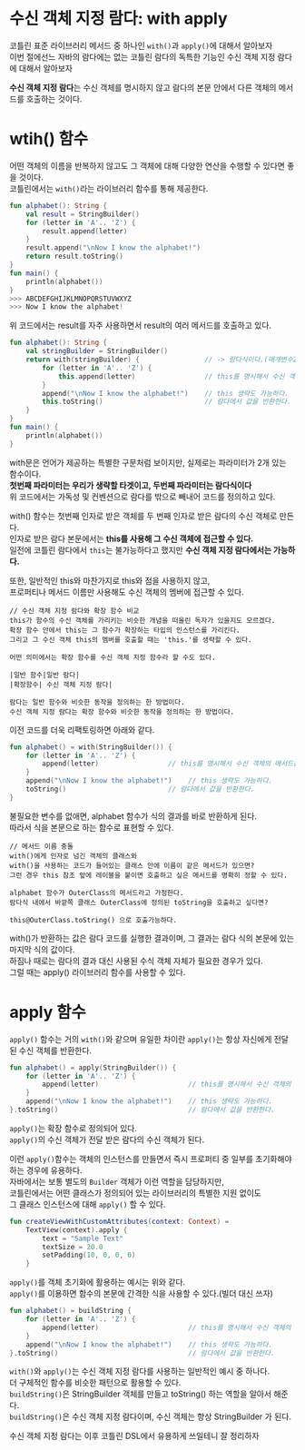 수신 객체 지정 람다: with apply
=================================
코틀린 표준 라이브러리 메서드 중 하나인 `with()`과 `apply()`에 대해서 알아보자    
이번 절에선느 자바의 람다에는 없는 코틀린 람다의 독특한 기능인 수신 객체 지정 람다에 대해서 알아보자   

**수신 객체 지정 람다**는 수신 객체를 명시하지 않고 람다의 본문 안에서 다른 객체의 메서드를 호출하는 것이다.     

# wtih() 함수   
어떤 객체의 이름을 반복하지 않고도 그 객체에 대해 다양한 연산을 수행할 수 있다면 좋을 것이다.         
코틀린에서는 `with()`라는 라이브러리 함수를 통해 제공한다.      

```kt
fun alphabet(): String {
    val result = StringBuilder()
    for (letter in 'A'.. 'Z') {
        result.append(letter)
    }
    result.append("\nNow I know the alphabet!")
    return result.toString()
}
fun main() {
    println(alphabet())
}
>>> ABCDEFGHIJKLMNOPQRSTUVWXYZ
>>> Now I know the alphabet!  
```
위 코드에서는 result를 자주 사용하면서 result의 여러 메서드를 호출하고 있다.     

```kt
fun alphabet(): String {
    val stringBuilder = StringBuilder()
    return with(stringBuilder) {                // -> 람다식이다.(매개변수2개인데 마지막이 람다여서 밖으로 뺐다.)     
        for (letter in 'A'.. 'Z') {
            this.append(letter)                 // this를 명시해서 수신 객체의 메서드를 호출한다.
        }
        append("\nNow I know the alphabet!")    // this 생략도 가능하다.
        this.toString()                         // 람다에서 값을 반환한다.   
    }
}
fun main() {
    println(alphabet())
}
```
with문은 언어가 제공하는 특별한 구문처럼 보이지만, 실제로는 파라미터가 2개 있는 함수이다.   
**첫번째 파라미터는 우리가 생략할 타겟이고, 두번째 파라미터는 람다식이다**   
위 코드에서는 가독성 및 컨벤션으로 람다를 밖으로 빼내어 코드를 정의하고 있다.       

with() 함수는 첫번째 인자로 받은 객체를 두 번째 인자로 받은 람다의 수신 객체로 만든다.     
인자로 받은 람다 본문에서는 **this를 사용해 그 수신 객체에 접근할 수 있다.**           
일전에 코틀린 람다에서 `this`는 불가능하다고 했지만 **수신 객체 지정 람다에서는 가능하다.**           
      
또한, 일반적인 this와 마찬가지로 this와 점을 사용하지 않고,         
프로퍼티나 메서드 이름만 사용해도 수신 객체의 멤버에 접근할 수 있다.          

```
// 수신 객체 지정 람다와 확장 함수 비교    
this가 함수의 수신 객체를 가리키는 비슷한 개념을 떠올린 독자가 있을지도 모르겠다.      
확장 함수 안에서 this는 그 함수가 확장하는 타입의 인스턴스를 가리킨다.       
그리고 그 수신 객체 this의 멤버를 호출할 때는 'this.'를 생략할 수 있다.    
    
어떤 의미에서는 확장 함수를 수신 객체 지정 함수라 할 수도 있다.   
   
|일반 함수|일반 람다|    
|확장함수| 수신 객체 지정 람다|     

람다는 일반 함수와 비슷한 동작을 정의하는 한 방법이다.    
수신 객체 지정 람다는 확장 함수와 비슷한 동작을 정의하는 한 방법이다.   
```

이전 코드를 더욱 리팩토링하면 아래와 같다.   

```kt
fun alphabet() = with(StringBuilder()) {
    for (letter in 'A'.. 'Z') {
        append(letter)                 // this를 명시해서 수신 객체의 메서드를 호출한다.
    }
    append("\nNow I know the alphabet!")    // this 생략도 가능하다.
    toString()                         // 람다에서 값을 반환한다.   
}
```
불필요한 변수를 없애면, alphabet 함수가 식의 결과를 바로 반환하게 된다.    
따라서 식을 본문으로 하는 함수로 표현할 수 있다.      

```
// 메서드 이름 충돌  
with()에게 인자로 넘긴 객체의 클래스와        
with()을 사용하는 코드가 들어있는 클래스 안에 이름이 같은 메서드가 있으면?        
그런 경우 this 참조 앞에 레이블을 붙이면 호출하고 싶은 메서드를 명확히 정할 수 있다.  
  
alphabet 함수가 OuterClass의 메서드라고 가정한다.    
람다식 내에서 바깥쪽 클래스 OuterClass에 정의된 toString을 호출하고 싶다면?     

this@OuterClass.toString() 으로 호출가능하다.    
```   
with()가 반환하는 값은 람다 코드를 실행한 결과이며, 그 결과는 람다 식의 본문에 있는 마지막 식의 값이다.   
하짐나 때로는 람다의 결과 대신 사용된 수식 객체 자체가 필요한 경우가 있다.   
그럴 때는 apply() 라이브러리 함수를 사용할 수 있다.   

# apply 함수   

`apply()` 함수는 거의 `with()`와 같으며 유일한 차이란 `apply()`는 항상 자신에게 전달된 수신 객체를 반환한다.   

```kt
fun alphabet() = apply(StringBuilder()) {
    for (letter in 'A'.. 'Z') {
        append(letter)                      // this를 명시해서 수신 객체의 메서드를 호출한다.
    }
    append("\nNow I know the alphabet!")    // this 생략도 가능하다.
}.toString()                                // 람다에서 값을 반환한다.   
```
`apply()`는 확장 함수로 정의되어 있다.       
`apply()`의 수신 객체가 전달 받은 람다의 수신 객체가 된다.        

이런 `apply()`함수는 객체의 인스턴스를 만들면서 즉시 프로퍼티 중 일부를 초기화해야하는 경우에 유용하다.    
자바에서는 보통 별도의 `Builder` 객체가 이런 역할을 담당하지만,    
코틀린에서는 어떤 클래스가 정의되어 있는 라이브러리의 특별한 지원 없이도      
그 클래스 인스턴스에 대해 `apply()` 할 수 있다.        

```kt
fun createViewWithCustomAttributes(context: Context) = 
    TextView(context).apply {
        text = "Sample Text"
        textSize = 20.0
        setPadding(10, 0, 0, 0)
    }
```
`apply()`를 객체 초기화에 활용하는 예시는 위와 같다.     
`apply()`를 이용하면 함수의 본문에 간격한 식을 사용할 수 있다.(빌더 대신 쓰자)      

```kt
fun alphabet() = buildString {
    for (letter in 'A'.. 'Z') {
        append(letter)                      // this를 명시해서 수신 객체의 메서드를 호출한다.
    }
    append("\nNow I know the alphabet!")    // this 생략도 가능하다.
}.toString()                                // 람다에서 값을 반환한다.   
```
`with()`와 `apply()`는 수신 객체 지정 람다를 사용하는 일반적인 예시 중 하나다.    
더 구체적인 함수를 비슷한 패턴으로 활용할 수 있다.       
`buildString()`은 StringBuilder 객체를 만들고 toString() 하는 역할을 알아서 해준다.      
`buildString()`은 수신 객체 지정 람다이며, 수신 객체는 항상 StringBuilder 가 된다.       

수신 객체 지정 람다는 이후 코틀린 DSL에서 유용하게 쓰일테니 잘 정리하자  













